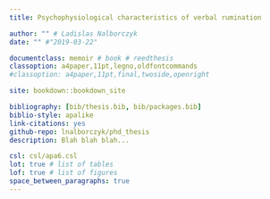 ```yaml
--- 
title: Psychophysiological characteristics of verbal rumination

author: "" # Ladislas Nalborczyk
date: "" #"2019-03-22"

documentclass: memoir # book # reedthesis
classoption: a4paper,11pt,legno,oldfontcommands
#classoption: a4paper,11pt,final,twoside,openright

site: bookdown::bookdown_site

bibliography: [bib/thesis.bib, bib/packages.bib]
biblio-style: apalike
link-citations: yes
github-repo: lnalborczyk/phd_thesis
description: Blah blah blah...

csl: csl/apa6.csl
lot: true # list of tables
lof: true # list of figures
space_between_paragraphs: true
---
```









